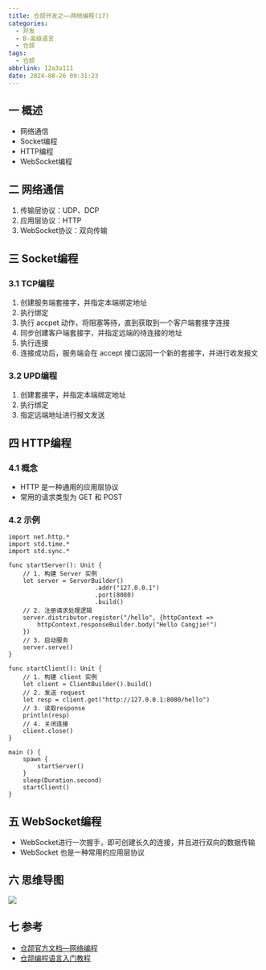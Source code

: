 ```yaml
---
title: 仓颉开发之——网络编程(17)
categories:
  - 开发
  - B-高级语言
  - 仓颉
tags:
  - 仓颉
abbrlink: 12a3a111
date: 2024-08-26 09:31:23
---
```

## 一 概述

* 网络通信
* Socket编程
* HTTP编程
* WebSocket编程

<!--more-->

## 二 网络通信

1. 传输层协议：UDP、DCP
2. 应用层协议：HTTP
3. WebSocket协议：双向传输

## 三 Socket编程

### 3.1 TCP编程

1. 创建服务端套接字，并指定本端绑定地址
2. 执行绑定
3. 执行 accpet 动作，将阻塞等待，直到获取到一个客户端套接字连接
4. 同步创建客户端套接字，并指定远端的待连接的地址
5. 执行连接
6. 连接成功后，服务端会在 accept 接口返回一个新的套接字，并进行收发报文

### 3.2 UPD编程

1. 创建套接字，并指定本端绑定地址
2. 执行绑定
3. 指定远端地址进行报文发送

## 四 HTTP编程

### 4.1 概念

* HTTP 是一种通用的应用层协议
* 常用的请求类型为 GET 和 POST

### 4.2 示例

```
import net.http.*
import std.time.*
import std.sync.*

func startServer(): Unit {
    // 1. 构建 Server 实例
    let server = ServerBuilder()
                        .addr("127.0.0.1")
                        .port(8080)
                        .build()
    // 2. 注册请求处理逻辑
    server.distributor.register("/hello", {httpContext =>
        httpContext.responseBuilder.body("Hello Cangjie!")
    })
    // 3. 启动服务
    server.serve()
}

func startClient(): Unit {
    // 1. 构建 client 实例
    let client = ClientBuilder().build()
    // 2. 发送 request
    let resp = client.get("http://127.0.0.1:8080/hello")
    // 3. 读取response
    println(resp)
    // 4. 关闭连接
    client.close()
}

main () {
    spawn {
        startServer()
    }
    sleep(Duration.second)
    startClient()
}
```

## 五 WebSocket编程

*  WebSocket进行一次握手，即可创建长久的连接，并且进行双向的数据传输
* WebSocket 也是一种常用的应用层协议


## 六 思维导图

![][1]


## 七 参考

* [仓颉官方文档—网络编程 ](https://developer.huawei.com/consumer/cn/doc/openharmony-cangjie/net_overview)
* [仓颉编程语言入门教程](https://developer.huawei.com/consumer/cn/training/course/slightMooc/C101718903607800132)



[1]:https://cdn.jsdelivr.net/gh/pgzxc/cdn/blog-hmos/cangjie-xmind-14-http.png